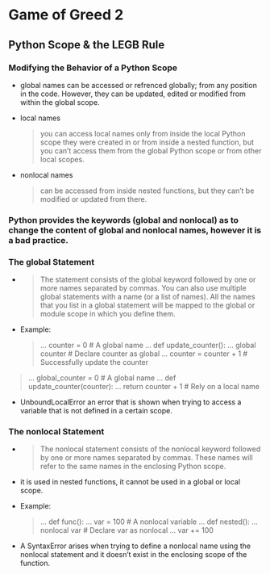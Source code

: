 # Game of Greed 2

## Python Scope & the LEGB Rule

### Modifying the Behavior of a Python Scope

- global names can be accessed or refrenced globally; from any position in the code. However, they can be updated, edited or modified from within the global scope.
- local names

  > you can access local names only from inside the local Python scope they were created in or from inside a nested function, but you can’t access them from the global Python scope or from other local scopes.

- nonlocal names
  > can be accessed from inside nested functions, but they can’t be modified or updated from there.

### Python provides the keywords (global and nonlocal) as to change the content of global and nonlocal names, however it is a bad practice.

### The global Statement

- > The statement consists of the global keyword followed by one or more names separated by commas. You can also use multiple global statements with a name (or a list of names). All the names that you list in a global statement will be mapped to the global or module scope in which you define them.

- Example:
  > … counter = 0 # A global name … def update_counter(): … global counter # Declare counter as global … counter = counter + 1 # Successfully update the counter

> … global_counter = 0 # A global name … def update_counter(counter): … return counter + 1 # Rely on a local name

- UnboundLocalError an error that is shown when trying to access a variable that is not defined in a certain scope.

### The nonlocal Statement

- > The nonlocal statement consists of the nonlocal keyword followed by one or more names separated by commas. These names will refer to the same names in the enclosing Python scope.

- it is used in nested functions, it cannot be used in a global or local scope.
- Example:

  > … def func(): … var = 100 # A nonlocal variable … def nested(): … nonlocal var # Declare var as nonlocal … var += 100

- A SyntaxError arises when trying to define a nonlocal name using the nonlocal statement and it doesn’t exist in the enclosing scope of the function.
